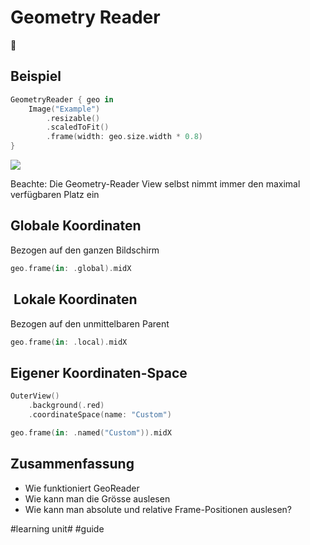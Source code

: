 # Geometry Reader
📐

## Beispiel

```swift
GeometryReader { geo in
    Image("Example")
        .resizable()
        .scaledToFit()
        .frame(width: geo.size.width * 0.8)
}
```

![][image-1]

Beachte: Die Geometry-Reader View selbst nimmt immer den maximal verfügbaren Platz ein

## Globale Koordinaten

Bezogen auf den ganzen Bildschirm
```swift
geo.frame(in: .global).midX
```


##  Lokale Koordinaten

 Bezogen auf den unmittelbaren Parent
```swift
geo.frame(in: .local).midX
```

## Eigener Koordinaten-Space


```swift
OuterView()
	.background(.red)
    .coordinateSpace(name: "Custom")
```

```swift
geo.frame(in: .named("Custom")).midX
```


## Zusammenfassung
- Wie funktioniert GeoReader
- Wie kann man die Grösse auslesen
- Wie kann man absolute und relative Frame-Positionen auslesen?

[image-1]:	assets/Bildschirmfoto%202022-07-26%20um%2013.03.49.png

#learning unit# #guide